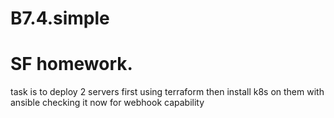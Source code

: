 # B7.4.simple
# SF homework. 
task is to deploy 2 servers first using terraform then install k8s on them with ansible
checking it now for webhook capability
